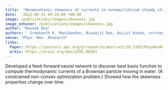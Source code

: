 ```yaml
---
title:  "Nonmonotonic skewness of currents in nonequilibrium steady states"
date:   2022-08-31 09:26:00 +00:00
image: /publications/images/skewness.jpg
image_onhover: /publications/images/skewness.jpg
author: "Raunak Dey"
authors: " Sreekanth K. Manikandan, Biswajit Das, Avijit Kundu, <strong>Raunak Dey</strong>, Ayan Banerjee, and Supriya Krishnamurthy "
venue: "Phys. Rev. Research"
links:
  Paper: https://journals.aps.org/prresearch/abstract/10.1103/PhysRevResearch.4.043067
  arXiv: https://arxiv.org/abs/2201.06563
---
```

Developed a feed-forward neural network to discover best basis function to compute thermodynamic currents of a Brownian particle moving in water. (A constrained non-convex optimization problem.) Showed how the skewness properties change over time.
